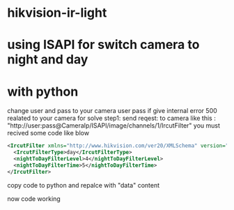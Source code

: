 # hikvision-ir-light
# using ISAPI for switch camera to night and day
# with  python
change user and pass to your camera user pass
if give internal error 500 realated to your camera 
for solve 
step1:
send reqest: to camera like this : "http://user:pass@CameraIp/ISAPI/image/channels/1/IrcutFilter"
you must recived some code like blow 

```xml
<IrcutFilter xmlns="http://www.hikvision.com/ver20/XMLSchema" version="2.0">
  <IrcutFilterType>day</IrcutFilterType>
  <nightToDayFilterLevel>4</nightToDayFilterLevel>
  <nightToDayFilterTime>5</nightToDayFilterTime>
</IrcutFilter>
```
copy code to python and repalce with "data" content

now code working
